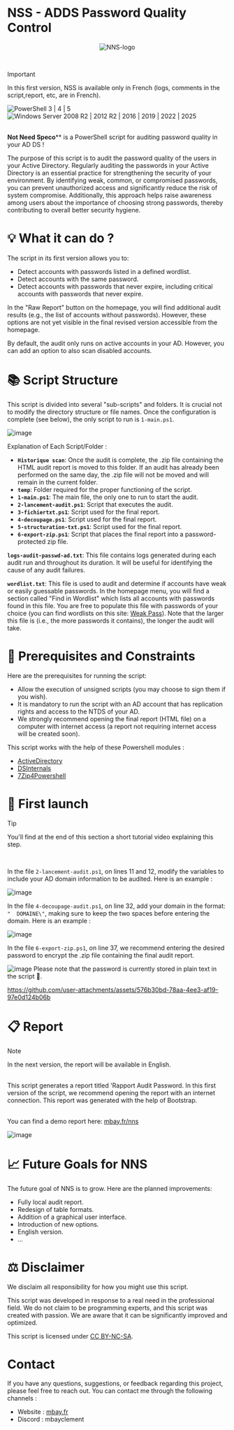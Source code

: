 # NSS - ADDS Password Quality Control

<p align="center">
  <img src="https://github.com/user-attachments/assets/08d71f9e-65ed-412a-ae9b-55357ce99028" alt="NNS-logo"/>
</p>
<br>

> [!IMPORTANT]
>In this first version, NSS is available only in French (logs, comments in the script,report, etc, are in French).
<div >
    <img src="https://camo.githubusercontent.com/946082f2606913f2cbdf6dc3fdaf466ebee3dfdd27d0b171d7ed8fd34dc2718a/68747470733a2f2f696d672e736869656c64732e696f2f62616467652f506f7765725368656c6c2d3325323025374325323034253230253743253230352d3030303046462e7376673f6c6f676f3d506f7765725368656c6c" alt="PowerShell 3 | 4 | 5" data-canonical-src="https://img.shields.io/badge/PowerShell-3%20%7C%204%20%7C%205-0000FF.svg?logo=PowerShell">
    <img src="https://camo.githubusercontent.com/fa00540bee7cf28bb96d38201d5baacedf8fcd5a7f41388541ed4748170811d2/68747470733a2f2f696d672e736869656c64732e696f2f62616467652f57696e646f77732532305365727665722d323030382532305232253230253743253230323031322532305232253230253743253230323031362532302537432532303230313925323025374325323032303232253743253230323032352d3030376262382e7376673f6c6f676f3d57696e646f77732532303131" alt="Windows Server 2008 R2 | 2012 R2 | 2016 | 2019 | 2022 | 2025" data-canonical-src="https://img.shields.io/badge/Windows%20Server-2008%20R2%20%7C%202012%20R2%20%7C%202016%20%7C%202019%20%7C%202022%7C%202025-007bb8.svg?logo=Windows%2011">
</div>
<br>

**Not Need Speco**** is a PowerShell script for auditing password quality in your AD DS !

The purpose of this script is to audit the password quality of the users in your Active Directory. Regularly auditing the passwords in your Active Directory is an essential practice for strengthening the security of your environment. By identifying weak, common, or compromised passwords, you can prevent unauthorized access and significantly reduce the risk of system compromise. Additionally, this approach helps raise awareness among users about the importance of choosing strong passwords, thereby contributing to overall better security hygiene.

# 💡 What it can do ?

The script in its first version allows you to:

- Detect accounts with passwords listed in a defined wordlist.
- Detect accounts with the same password.
- Detect accounts with passwords that never expire, including critical accounts with passwords that never expire.

In the "Raw Report" button on the homepage, you will find additional audit results (e.g., the list of accounts without passwords). However, these options are not yet visible in the final revised version accessible from the homepage.

By default, the audit only runs on active accounts in your AD. However, you can add an option to also scan disabled accounts.


# 📚 Script Structure

This script is divided into several "sub-scripts" and folders. It is crucial not to modify the directory structure or file names. Once the configuration is complete (see below), the only script to run is `1-main.ps1`.

![image](https://github.com/user-attachments/assets/3d870e78-f537-4f49-a00c-f0011aac5759)

Explanation of Each Script/Folder :

- **`Historique scan`**: Once the audit is complete, the .zip file containing the HTML audit report is moved to this folder. If an audit has already been performed on the same day, the .zip file will not be moved and will remain in the current folder.
- **`temp`**: Folder required for the proper functioning of the script.
- **`1-main.ps1`**: The main file, the only one to run to start the audit.
- **`2-lancement-audit.ps1`**: Script that executes the audit.
- **`3-fichiertxt.ps1`**: Script used for the final report.
- **`4-decoupage.ps1`**: Script used for the final report.
- **`5-structuration-txt.ps1`**: Script used for the final report.
- **`6-export-zip.ps1`**: Script that places the final report into a password-protected zip file.

**`logs-audit-passwd-ad.txt`**: This file contains logs generated during each audit run and throughout its duration. It will be useful for identifying the cause of any audit failures.

**`wordlist.txt`**: This file is used to audit and determine if accounts have weak or easily guessable passwords. In the homepage menu, you will find a section called "Find in Wordlist" which lists all accounts with passwords found in this file. You are free to populate this file with passwords of your choice (you can find wordlists on this site: [Weak Pass](https://weakpass.com/)). Note that the larger this file is (i.e., the more passwords it contains), the longer the audit will take.


# 🚨 Prerequisites and Constraints

Here are the prerequisites for running the script:

- Allow the execution of unsigned scripts (you may choose to sign them if you wish).
- It is mandatory to run the script with an AD account that has replication rights and access to the NTDS of your AD.
- We strongly recommend opening the final report (HTML file) on a computer with internet access (a report not requiring internet access will be created soon).

This script works with the help of these Powershell modules :

- [ActiveDirectory](https://learn.microsoft.com/en-us/powershell/module/activedirectory/?view=windowsserver2022-ps)
- [DSInternals](https://github.com/MichaelGrafnetter/DSInternals)
- [7Zip4Powershell](https://www.powershellgallery.com/packages/7Zip4Powershell/2.0.0)

# 🚀 First launch

> [!TIP]
> You'll find at the end of this section a short tutorial video explaining this step.

<br>

In the file `2-lancement-audit.ps1`, on lines 11 and 12, modify the variables to include your AD domain information to be audited. Here is an example :

![image](https://github.com/user-attachments/assets/45a35498-e2f0-4c52-8acf-b4fe4101526f)

In the file `4-decoupage-audit.ps1`, on line 32, add your domain in the format: `"  DOMAINE\"`, making sure to keep the two spaces before entering the domain. Here is an example :

![image](https://github.com/user-attachments/assets/af90e5a6-6732-4d87-b921-5e9118db7154)

In the file `6-export-zip.ps1`, on line 37, we recommend entering the desired password to encrypt the .zip file containing the final audit report.

![image](https://github.com/user-attachments/assets/601a0365-09d6-4d9d-acf5-9d30115d8041)
Please note that the password is currently stored in plain text in the script 🫨.
<br>

https://github.com/user-attachments/assets/576b30bd-78aa-4ee3-af19-97e0d124b06b

# 📋 Report 
> [!NOTE]
> In the next version, the report will be available in English.

<br>
This script generates a report titled 'Rapport Audit Password.
In this first version of the script, we recommend opening the report with an internet connection. This report was generated with the help of Bootstrap.
<br><br>


You can find a demo report here: [mbay.fr/nns](https://mbay.fr/nns)

![image](https://github.com/user-attachments/assets/db1899f6-ed9a-4d84-ae94-546fb2e84e3d)

# 📈 Future Goals for NNS

The future goal of NNS is to grow. Here are the planned improvements:

- Fully local audit report.
- Redesign of table formats.
- Addition of a graphical user interface.
- Introduction of new options.
- English version.
- ...

# ⚖️ Disclaimer

We disclaim all responsibility for how you might use this script.

This script was developed in response to a real need in the professional field. We do not claim to be programming experts, and this script was created with passion. We are aware that it can be significantly improved and optimized.

This script is licensed under [CC BY-NC-SA](https://creativecommons.org/licenses/by-nc-sa/4.0/deed.fr).

# Contact
If you have any questions, suggestions, or feedback regarding this project, please feel free to reach out. 
You can contact me through the following channels : 

- Website : [mbay.fr](https://mbay.fr/)
- Discord : mbayclement






